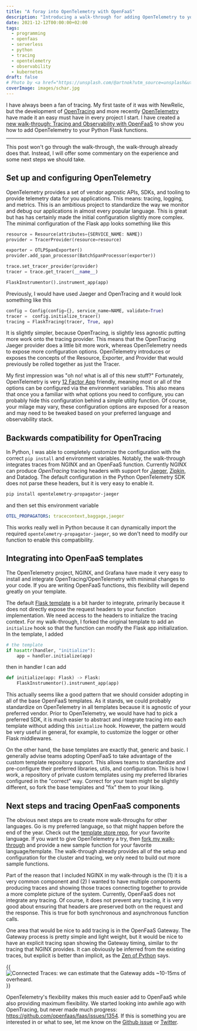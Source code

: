 ```yaml
---
title: "A foray into OpenTelemetry with OpenFaaS"
description: "Introducing a walk-through for adding OpenTelemetry to your Python functions"
date: 2021-12-12T00:00:00+02:00
tags:
  - programming
  - openfaas
  - serverless
  - python
  - tracing
  - opentelemetry
  - observability
  - kubernetes
draft: false
# Photo by <a href="https://unsplash.com/@artnok?utm_source=unsplash&utm_medium=referral&utm_content=creditCopyText">Nicolas Picard</a> on <a href="https://unsplash.com/?utm_source=unsplash&utm_medium=referral&utm_content=creditCopyText">Unsplash</a>
coverImage: images/schar.jpg
---
```


I have always been a fan of tracing. My first taste of it was with NewRelic, but the development of [OpenTracing](https://opentracing.io/) and more recently [OpenTelemetry](https://opentelemetry.io/) have made it an easy must have in every project I start. I have created a [new walk-through: Tracing and Observability with OpenFaaS](https://github.com/LucasRoesler/openfaas-tracing-walkthrough) to show you how to add OpenTelemetry to your Python Flask functions.

---

This post won't go through the walk-through, the walk-through already does that. Instead, I will offer some commentary on the experience and some next steps we should take.

## Set up and configuring OpenTelemetry

OpenTelemetry provides a set of vendor agnostic APIs, SDKs, and tooling to provide telemetry data for you applications. This means: tracing, logging, and metrics. This is an ambitious project to standardize the way we monitor and debug our applications in almost every popular language. This is great but has has certainly made the initial configuration slightly more complex. The minimal configuration of the Flask app looks something like this

```py
resource = Resource(attributes={SERVICE_NAME: NAME})
provider = TracerProvider(resource=resource)

exporter = OTLPSpanExporter()
provider.add_span_processor(BatchSpanProcessor(exporter))

trace.set_tracer_provider(provider)
tracer = trace.get_tracer(__name__)

FlaskInstrumentor().instrument_app(app)
```

Previously, I would have used Jaeger and OpenTracing and it would look something like this

```py
config = Config(config={}, service_name=NAME, validate=True)
tracer =  config.initialize_tracer()
tracing = FlaskTracing(tracer, True, app)
```

It is slightly simpler, because OpenTracing, is slightly less agnostic putting more work onto the tracing provider. This means that the OpenTracing Jaeger provider does a little bit more work, whereas OpenTelemetry needs to expose more configuration options. OpenTelemetry introduces or exposes the concepts of the Resource, Exporter, and Provider that would previously be rolled together as just the Tracer.

My first impression was "oh no! what is all of this new stuff?" Fortunately, OpenTelemetry is very [12 Factor App](https://12factor.net/config) friendly, meaning most or all of the options can be configured via the environment variables. This also means that once you a familiar with what options you need to configure, you can probably hide this configuration behind a simple utility function. Of course, your milage may vary, these configuration options are exposed for a reason and may need to be tweaked based on your preferred language and observability stack.

## Backwards compatibility for OpenTracing

In Python, I was able to completely customize the configuration with the correct `pip install` and environment variables. Notably, the walk-through integrates traces from NGINX and an OpenFaaS function. Currently NGINX can produce _OpenTracing_ tracing headers with support for [Jaeger](https://www.jaegertracing.io/), [Zipkin](https://zipkin.io/), and Datadog. The default configuration in the Python OpenTelemetry SDK does not parse these headers, but it is very easy to enable it.

```sh
pip install opentelemetry-propagator-jaeger

```

and then set this environment variable

```yaml
OTEL_PROPAGATORS: tracecontext,baggage,jaeger
```

This works really well in Python because it can dynamically import the required `opentelemetry-propagator-jaeger`, so we don't need to modify our function to enable this compatibility.

## Integrating into OpenFaaS templates

The OpenTelemetry project, NGINX, and Grafana have made it very easy to install and integrate OpenTracing/OpenTelemetry with minimal changes to your code. If you are writing OpenFaaS functions, this flexibility will depend greatly on your template.

The default [Flask template](https://github.com/openfaas/python-flask-template) is a bit harder to integrate, primarily because it does not directly expose the request headers to your function implementation. We need access to the headers to initialize the tracing context. For my walk-through, I forked the original template to add an `initialize` hook so that the function can modify the Flask app initialization. In the template, I added

```py
# the template
if hasattr(handler, "initialize"):
    app = handler.initialize(app)
```

then in handler I can add

```py
def initialize(app: Flask) -> Flask:
    FlaskInstrumentor().instrument_app(app)
```

This actually seems like a good pattern that we should consider adopting in all of the base OpenFaaS templates. As it stands, we could probably standardize on OpenTelemetry in all templates because it is agnostic of your preferred vendor. Prior to OpenTelemetry, we would have had to pick a preferred SDK, it is much easier to abstract and integrate tracing into each template without adding this `initialize` hook. However, the pattern would be very useful in general, for example, to customize the logger or other Flask middlewares.

On the other hand, the base templates are exactly that, generic and basic. I generally advise teams adopting OpenFaaS to take advantage of the custom template repository support. This allows teams to standardize and pre-configure their preferred libraries, utils, and configuration. This is how I work, a repository of private custom templates using my preferred libraries configured in the "correct" way. Correct for your team might be slightly different, so fork the base templates and "fix" them to your liking.

## Next steps and tracing OpenFaaS components

The obvious next steps are to create more walk-throughs for other languages. Go is my preferred language, so that might happen before the end of the year. Check out the [template store repo](https://github.com/openfaas/templates/tree/master/template), for your favorite language. If you want to give OpenTelemetry a try, then [fork my walk-through](https://github.com/LucasRoesler/openfaas-tracing-walkthrough) and provide a new sample function for your favorite language/template. The walk-through already provides all of the setup and configuration for the cluster and tracing, we only need to build out more sample functions.

Part of the reason that I included NGINX in my walk-through is the (1) it is a very common component and (2) I wanted to have multiple components producing traces and showing those traces connecting together to provide a more complete picture of the system. Currently, OpenFaaS does not integrate any tracing. Of course, it does not prevent any tracing, it is very good about ensuring that headers are preserved both on the request and the response. This is true for both synchronous and asynchronous function calls.

One area that would be nice to add tracing is in the OpenFaaS Gateway. The Gateway process is pretty simple and light weight, but it would be nice to have an explicit tracing span showing the Gateway timing, similar to thr tracing that NGINX provides. It can obviously be inferred from the existing traces, but explicit is better than implicit, as the [Zen of Python](https://www.python.org/dev/peps/pep-0020/) says.

{{<image src="images/connected-traces.png" title="Connected Traces: we can estimate that the Gateway adds ~10-15ms of overheard." >}}

OpenTelemetry's flexibility makes this much easier add to OpenFaaS while also providing maximum flexibility. We started looking into awhile ago with OpenTracing, but never made much progress: https://github.com/openfaas/faas/issues/1354. If this is something you are interested in or what to see, let me know on the [Github issue](https://github.com/openfaas/faas/issues/1354) or [Twitter](https://twitter.com/Theaxer).
